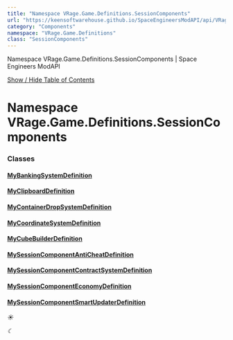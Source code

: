 ```yaml
---
title: "Namespace VRage.Game.Definitions.SessionComponents"
url: "https://keensoftwarehouse.github.io/SpaceEngineersModAPI/api/VRage.Game.Definitions.SessionComponents.html"
category: "Components"
namespace: "VRage.Game.Definitions"
class: "SessionComponents"
---
```


  Namespace VRage.Game.Definitions.SessionComponents | Space Engineers ModAPI         

[Show / Hide Table of Contents](#sidetoggle)

# Namespace VRage.Game.Definitions.SessionComponents

### Classes

#### [MyBankingSystemDefinition](VRage.Game.Definitions.SessionComponents.MyBankingSystemDefinition.html)

#### [MyClipboardDefinition](VRage.Game.Definitions.SessionComponents.MyClipboardDefinition.html)

#### [MyContainerDropSystemDefinition](VRage.Game.Definitions.SessionComponents.MyContainerDropSystemDefinition.html)

#### [MyCoordinateSystemDefinition](VRage.Game.Definitions.SessionComponents.MyCoordinateSystemDefinition.html)

#### [MyCubeBuilderDefinition](VRage.Game.Definitions.SessionComponents.MyCubeBuilderDefinition.html)

#### [MySessionComponentAntiCheatDefinition](VRage.Game.Definitions.SessionComponents.MySessionComponentAntiCheatDefinition.html)

#### [MySessionComponentContractSystemDefinition](VRage.Game.Definitions.SessionComponents.MySessionComponentContractSystemDefinition.html)

#### [MySessionComponentEconomyDefinition](VRage.Game.Definitions.SessionComponents.MySessionComponentEconomyDefinition.html)

#### [MySessionComponentSmartUpdaterDefinition](VRage.Game.Definitions.SessionComponents.MySessionComponentSmartUpdaterDefinition.html)

_☀_

_☾_
